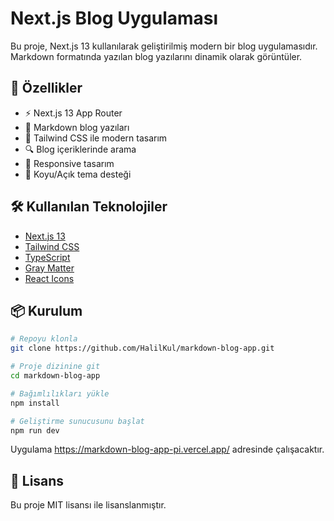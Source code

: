 # Next.js Blog Uygulaması

Bu proje, Next.js 13 kullanılarak geliştirilmiş modern bir blog uygulamasıdır. Markdown formatında yazılan blog yazılarını dinamik olarak görüntüler.

## 🚀 Özellikler

- ⚡ Next.js 13 App Router
- 📝 Markdown blog yazıları
- 🎨 Tailwind CSS ile modern tasarım
- 🔍 Blog içeriklerinde arama
- 📱 Responsive tasarım
- 🌙 Koyu/Açık tema desteği

## 🛠️ Kullanılan Teknolojiler

- [Next.js 13](https://nextjs.org/)
- [Tailwind CSS](https://tailwindcss.com/)
- [TypeScript](https://www.typescriptlang.org/)
- [Gray Matter](https://github.com/jonschlinkert/gray-matter)
- [React Icons](https://react-icons.github.io/react-icons/)

## 📦 Kurulum

```bash
# Repoyu klonla
git clone https://github.com/HalilKul/markdown-blog-app.git

# Proje dizinine git
cd markdown-blog-app

# Bağımlılıkları yükle
npm install

# Geliştirme sunucusunu başlat
npm run dev
```

Uygulama https://markdown-blog-app-pi.vercel.app/ adresinde çalışacaktır.

## 📄 Lisans

Bu proje MIT lisansı ile lisanslanmıştır.
